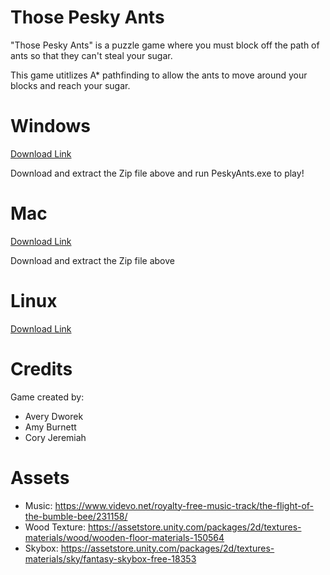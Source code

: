 # Those Pesky Ants

"Those Pesky Ants" is a puzzle game where you must block off the path of ants so that they can't steal your sugar. 

This game utitlizes A* pathfinding to allow the ants to move around your blocks and reach your sugar.

# Windows 
[Download Link](https://drive.google.com/file/d/1PS4pfoOEs4elxRYFIPmQ1aZT1XFnLxOP/view?usp=sharing)

Download and extract the Zip file above and run PeskyAnts.exe to play!

# Mac
[Download Link](https://drive.google.com/file/d/1wms6Usd14W-CHrfq004pjLkXKWq-78fl/view?usp=sharing)

Download and extract the Zip file above

# Linux
[Download Link]()

# Credits 

Game created by: 
- Avery Dworek
- Amy Burnett 
- Cory Jeremiah 

# Assets

- Music: https://www.videvo.net/royalty-free-music-track/the-flight-of-the-bumble-bee/231158/
- Wood Texture: https://assetstore.unity.com/packages/2d/textures-materials/wood/wooden-floor-materials-150564
- Skybox: https://assetstore.unity.com/packages/2d/textures-materials/sky/fantasy-skybox-free-18353
